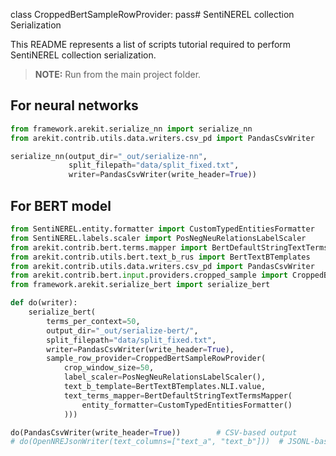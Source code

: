 class CroppedBertSampleRowProvider:
pass# SentiNEREL collection Serialization

This README represents a list of scripts tutorial required to perform SentiNEREL collection serialization.

> **NOTE:** Run from the main project folder.

## For neural networks
```python
from framework.arekit.serialize_nn import serialize_nn
from arekit.contrib.utils.data.writers.csv_pd import PandasCsvWriter

serialize_nn(output_dir="_out/serialize-nn", 
             split_filepath="data/split_fixed.txt", 
             writer=PandasCsvWriter(write_header=True))
```

## For BERT model
```python
from SentiNEREL.entity.formatter import CustomTypedEntitiesFormatter
from SentiNEREL.labels.scaler import PosNegNeuRelationsLabelScaler
from arekit.contrib.bert.terms.mapper import BertDefaultStringTextTermsMapper
from arekit.contrib.utils.bert.text_b_rus import BertTextBTemplates
from arekit.contrib.utils.data.writers.csv_pd import PandasCsvWriter
from arekit.contrib.bert.input.providers.cropped_sample import CroppedBertSampleRowProvider
from framework.arekit.serialize_bert import serialize_bert

def do(writer):
    serialize_bert(
        terms_per_context=50,
        output_dir="_out/serialize-bert/",
        split_filepath="data/split_fixed.txt",
        writer=PandasCsvWriter(write_header=True),
        sample_row_provider=CroppedBertSampleRowProvider(
            crop_window_size=50,
            label_scaler=PosNegNeuRelationsLabelScaler(),
            text_b_template=BertTextBTemplates.NLI.value,
            text_terms_mapper=BertDefaultStringTextTermsMapper(
                entity_formatter=CustomTypedEntitiesFormatter()
            )))

do(PandasCsvWriter(write_header=True))        # CSV-based output
# do(OpenNREJsonWriter(text_columns=["text_a", "text_b"]))  # JSONL-based output
```
